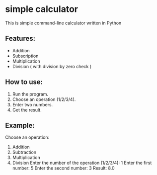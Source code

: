 # simple calculator

This is simple command-line calculator written in Python

## Features:
- Addition
- Subscription
- Multiplication
- Division ( with division by zero check )

## How to use:
1. Run the program.
2. Choose an operation (1/2/3/4).
3. Enter two numbers.
4. Get the result.

## Example:
Choose an operation:
1. Addition
2. Subtraction
3. Multiplication
4. Division
Enter the number of the operation (1/2/3/4): 1
Enter the first number: 5
Enter the second number: 3
Result: 8.0
